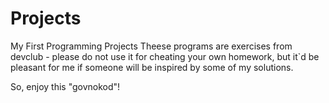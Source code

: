# Projects
My First Programming Projects
Theese programs are exercises from devclub - please do not use it for cheating your own homework, but it`d be pleasant
for me if someone will be inspired by some of my solutions.

So, enjoy this "govnokod"!
